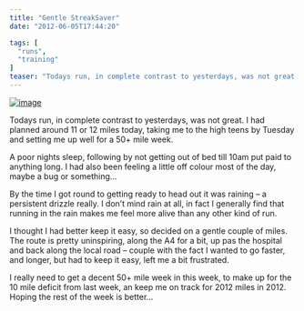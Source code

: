 ```yaml
---
title: "Gentle StreakSaver"
date: "2012-06-05T17:44:20"

tags: [
  "runs",
  "training"
]
teaser: "Todays run, in complete contrast to yesterdays, was not great. I had planned around 11 or 12 miles today, taking me to the high teens by Tuesday and setting me up well for a 50+ mile week. A poor nights sleep, following by not getting out of bed till 10am put paid to anything long. [&hellip;]\n"
---
```

[![image](image_thumb.png "image")](https://kennetrunner.com/wp-content/uploads/2012/06/image.png)

Todays run, in complete contrast to yesterdays, was not great. I had planned around 11 or 12 miles today, taking me to the high teens by Tuesday and setting me up well for a 50+ mile week.

A poor nights sleep, following by not getting out of bed till 10am put paid to anything long. I had also been feeling a little off colour most of the day, maybe a bug or something…

By the time I got round to getting ready to head out it was raining – a persistent drizzle really. I don’t mind rain at all, in fact I generally find that running in the rain makes me feel more alive than any other kind of run.

I thought I had better keep it easy, so decided on a gentle couple of miles. The route is pretty uninspiring, along the A4 for a bit, up pas the hospital and back along the local road – couple with the fact I wanted to go faster, and longer, but had to keep it easy, left me a bit frustrated.

I really need to get a decent 50+ mile week in this week, to make up for the 10 mile deficit from last week, an keep me on track for 2012 miles in 2012. Hoping the rest of the week is better…
